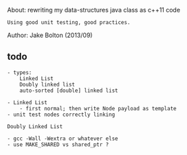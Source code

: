 About:
	rewriting my data-structures java class as c++11 code

	Using good unit testing, good practices.
Author:
	Jake Bolton (2013/09)

## todo ##

	- types:
		Linked List
		Doubly linked list
		auto-sorted [double] linked list

	- Linked List
		- first normal; then write Node payload as template
	- unit test nodes correctly linking

	Doubly Linked List

	- gcc -Wall -Wextra or whatever else
	- use MAKE_SHARED vs shared_ptr ?